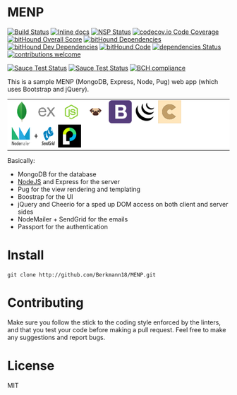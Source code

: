 # MENP
<!--[![NPM](https://nodei.co/npm/menp.png)](https://nodei.co/npm/menp/)-->
<!--[![tested with jest](https://img.shields.io/badge/tested_with-jest-99424f.svg)](https://github.com/facebook/jest)-->
[![Build Status](https://travis-ci.org/Berkmann18/MENP.svg?branch=master)](https://travis-ci.org/Berkmann18/MENP)
[![Inline docs](http://inch-ci.org/github/Berkmann18/MENP.svg?branch=master)](http://inch-ci.org/github/Berkmann18/MENP)
[![NSP Status](https://nodesecurity.io/orgs/berkmann18/projects/fd479365-365e-4a75-9a25-ba37e69f9780/badge)](https://nodesecurity.io/orgs/berkmann18/projects/fd479365-365e-4a75-9a25-ba37e69f9780)
[![codecov.io Code Coverage](https://img.shields.io/codecov/c/github/Berkmann18/MENP.svg?maxAge=2592000)](https://codecov.io/github/Berkmann18/MENP?branch=master)
[![bitHound Overall Score](https://www.bithound.io/github/Berkmann18/MENP/badges/score.svg)](https://www.bithound.io/github/Berkmann18/MENP)
[![bitHound Dependencies](https://www.bithound.io/github/Berkmann18/MENP/badges/dependencies.svg)](https://www.bithound.io/github/Berkmann18/MENP/dev/dependencies/npm)
[![bitHound Dev Dependencies](https://www.bithound.io/github/Berkmann18/MENP/badges/devDependencies.svg)](https://www.bithound.io/github/Berkmann18/MENP/master/dependencies/npm)
[![bitHound Code](https://www.bithound.io/github/Berkmann18/MENP/badges/code.svg)](https://www.bithound.io/github/Berkmann18/MENP)
[![dependencies Status](https://david-dm.org/Berkmann18/MENP/status.svg)](https://david-dm.org/Berkmann18/MENP)
[![contributions welcome](https://img.shields.io/badge/contributions-welcome-brightgreen.svg?style=flat)](https://github.com/Berkmann18/MENP/issues)
<!--[![MIT license](http://img.shields.io/npm/l/menp.svg?style=flat-square)](https://npmjs.org/package/menp)-->
[![Sauce Test Status](https://saucelabs.com/buildstatus/Berkmann18)](https://saucelabs.com/u/Berkmann18)
[![Sauce Test Status](https://saucelabs.com/browser-matrix/Berkmann18.svg)](https://saucelabs.com/u/Berkmann18)
[![BCH compliance](https://bettercodehub.com/edge/badge/Berkmann18/MENP?branch=dev)](https://bettercodehub.com/)

This is a sample MENP (MongoDB, Express, Node, Pug) web app (which uses Bootstrap and jQuery).

<table style="background: #fff">
<tr><td>
<img src="./public/img/mongodb.png" alt="M" title="MongoDB" height="52px" width="52px">
<img src="./public/img/expressjs.png" alt="E" title="Express" height="52px" width="52px">
<img src="./public/img/nodejs-512.png" alt="N" title="NodeJS" height="52px" width="52px">
<img src="./public/img/pugjs.png" alt="P" title="Pug" height="52px" width="52px">
<img src="./public/img/bootstrap4.png" alt="B" title="Boostrap" height="52px" width="52px">
<img src="./public/img/jquery-icon-17841.png" alt="jQ" title="jQuery" height="52px" width="52px">
<img src="./public/img/cheerio.png" alt="c" title="Cheerio" height="52px" width="52px">
<img src="./public/img/nodemailer_sendgrid.png" alt="NmSg" title="Nodemailer + Sendgrid" height="52px" width="104px">
<img src="./public/img/passport.png" alt="p" title="Passport" height="52px" width="52px">
</td></tr>
</table>

Basically:

- MongoDB for the database
- [NodeJS] and Express for the server
- Pug for the view rendering and templating
- Boostrap for the UI
- jQuery and Cheerio for a sped up DOM access on both client and server sides
- NodeMailer + SendGrid for the emails
- Passport for the authentication

# Install
```cli
git clone http://github.com/Berkmann18/MENP.git
```

# Contributing
Make sure you follow the stick to the coding style enforced by the linters, and that you test your code before making a pull request.
Feel free to make any suggestions and report bugs.

# License
MIT

[NodeJS]: http://nodejs.org
[NPM]: http://www.npmjs.com